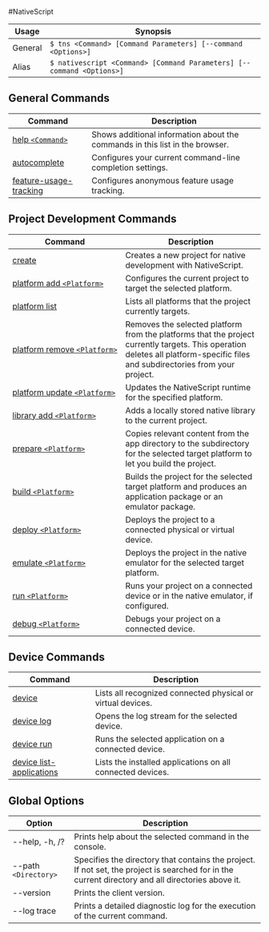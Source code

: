 #NativeScript

Usage | Synopsis
------|-------
General | `$ tns <Command> [Command Parameters] [--command <Options>]`
Alias | `$ nativescript <Command> [Command Parameters] [--command <Options>]`

## General Commands

Command | Description
-------|----------
[help `<Command>`](general/help.html) | Shows additional information about the commands in this list in the browser.
[autocomplete](general/autocomplete.html) | Configures your current command-line completion settings.
[feature-usage-tracking](general/feature-usage-tracking.html) | Configures anonymous feature usage tracking.

## Project Development Commands
Command | Description
---|---
[create](project/creation/create.html) | Creates a new project for native development with NativeScript.
[platform add `<Platform>`](project/configuration/platform-add.html) | Configures the current project to target the selected platform.
[platform list](project/configuration/platform.html) | Lists all platforms that the project currently targets.
[platform&nbsp;remove&nbsp;`<Platform>`](project/configuration/platform-remove.html) | Removes the selected platform from the platforms that the project currently targets. This operation deletes all platform-specific files and subdirectories from your project.
[platform update `<Platform>`](project/configuration/platform-update.html) | Updates the NativeScript runtime for the specified platform.
[library add `<Platform>`](lib-management/library-add.html) | Adds a locally stored native library to the current project.
[prepare `<Platform>`](project/configuration/prepare.html) | Copies relevant content from the app directory to the subdirectory for the selected target platform to let you build the project.
[build `<Platform>`](project/testing/build.html) | Builds the project for the selected target platform and produces an application package or an emulator package.
[deploy `<Platform>`](project/testing/deploy.html) | Deploys the project to a connected physical or virtual device.
[emulate `<Platform>`](project/testing/emulate.html) | Deploys the project in the native emulator for the selected target platform.
[run `<Platform>`](project/testing/run.html) | Runs your project on a connected device or in the native emulator, if configured.
[debug `<Platform>`](project/testing/debug.html) | Debugs your project on a connected device. 

## Device Commands
Command | Description
---|---
[device](device/device.html) | Lists all recognized connected physical or virtual devices.
[device log](device/device-log.html) | Opens the log stream for the selected device.
[device run](device/device-run.html) | Runs the selected application on a connected device.
[device list-applications](device/device-list-applications.html) | Lists the installed applications on all connected devices.  

## Global Options
Option | Description
-------|---------
--help, -h, /? | Prints help about the selected command in the console.
--path `<Directory>` | Specifies the directory that contains the project. If not set, the project is searched for in the current directory and all directories above it.
--version | Prints the client version.
--log trace | Prints a detailed diagnostic log for the execution of the current command.
